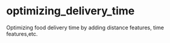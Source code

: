 # optimizing_delivery_time
Optimizing food delivery time by adding distance features, time features,etc.
